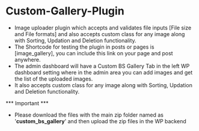 # Custom-Gallery-Plugin

- Image uploader plugin which accepts and validates file inputs [File size and File formats] and also accepts custom class for any image along with Sorting, Updation and Deletion functionality.
- The Shortcode for testing the plugin in posts or pages is [image_gallery], you can include this link on your page and post anywhere.
- The admin dashboard will have a Custom BS Gallery Tab in the left WP dashboard setting where in the admin area you can add images and get the list of the uploaded images.
- It also accepts custom class for any image along with Sorting, Updation and Deletion functionality.

*** Important ***
- Please download the files with the main zip folder named as '<b>custom_bs_gallery</b>' and then upload the zip files in the WP backend
